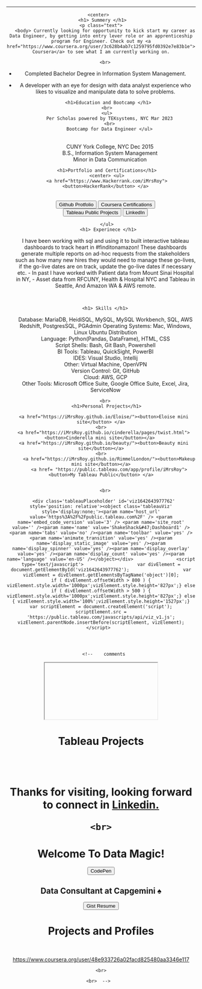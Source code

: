 <head>
  <!--link href="main.css" rel="stylesheet"-->
  <style>
img {
  border-radius: 50%;
}
</style>
</head>
<body>
  <header>
  <hr> 
    
     <center>   
     <h1> Summery </h1>
     <p class="text"> 
       <body> Currently looking for opportunity to kick start my career as Data Engineer, by getting into entry lever role or an apprenticeship program for Engineer. Check out my <a href="https://www.coursera.org/user/3c628b4ab7c1259795fd0392e7e83b1e"> Coursera</a> to see what I am currently working on.
         
       <br>
- Completed Bachelor Degree in Information System Management. <br>
- A developer with an eye for design with data analyst experience who likes to visualize and manipulate data to solve problems.<br> </body>
       
        <h1>Education and Bootcamp </h1>
       <br>
       <ul>
         Per Scholas powered by TEKsystems, NYC Mar 2023
         <br>
         Bootcamp for Data Engineer </ul>
    <br>


   <ul> CUNY York College, NYC Dec 2015
       <br>
     B.S., Information System Management 
     <br>
     Minor in Data Communication 
         </ul>
   
       <h1>Portfolio and Certifications</h1>
       <center> <ul>
       <a href="https://www.Hackerrank.com/iMrsRoy"><button>HackerRank</button> </a>
    <br>
      <a href="https://iMrsRoy.github.io/iMrsRoy/"><button>Github Protfolio</button></a> 
      <a href="https://www.coursera.org/user/3c628b4ab7c1259795fd0392e7e83b1e"><button>Coursera Certifications</button></a>
    <br>
          <a href="https://public.tableau.com/app/profile/imrsroy"><button>Tableau Public Projects</button></a>
          <a href= "https://www.linkedin.com/in/imrsroy/"><button>LinkedIn</button> </a>
    
       </ul>
        <h1> Experinece </h1>
          
     I have been working with sql and using it to built interactive tableau dashboards to track heart in #finditonamazon! These dashboards generate multiple reports on ad-hoc requests from the stakeholders such as how many new hires they would need to manage these go-lives, if the go-live dates are on track, update the go-live dates if necessary etc. 
         - In past I have worked with Patient data from Mount Sinai Hospital in NY, - Asset data from RFCUNY, Health & Hospital NYC and Tableau in Seattle, And Amazon WA & AWS remote.
      
      
 <br>   
    
        <h1> Skills </h1> 
<ul> Database: MariaDB, HeidiSQL, MySQL, MySQL Workbench, SQL, AWS Redshift, PostgresSQL, PGAdmin
Operating Systems: Mac, Windows, Linux Ubuntu Distribution <br>
Language: Python(Pandas, DataFrame), HTML, CSS <br>
Script Shells: Bash, Git Bash, Powershell <br>
BI Tools: Tableau, QuickSight, PowerBI <br>
IDES: Visual Studio, Intellij <br>
Other: Virtual Machine, OpenVPN <br>
Version Control: Git, GitHub <br>
Cloud: AWS, GCP <br>
Other Tools: Microsoft Office Suite, Google Office Suite, Excel, Jira, ServiceNow
</ul>
       
       <br>
        <h1>Personal Projects</h1>
       
      <a href="https://iMrsRoy.github.io/Eloise/"><button>Eloise mini site</button> </a>
    <br>
      <a href="https://iMrsRoy.github.io/cinderella/pages/twist.html"><button>Cinderella mini site</button></a> 
      <a href="https://iMrsRoy.github.io/beauty/"><button>Beauty mini site</button></a>
    <br>
          <a href="https://iMrsRoy.github.io/RimmelLondon/"><button>Makeup mini site</button></a>
          <a href= "https://public.tableau.com/app/profile/iMrsRoy"><button>My Tableau Public</button> </a>
    
       
       <br>
       
      <div class='tableauPlaceholder' id='viz1642643977762' style='position: relative'><object class='tableauViz'  style='display:none;'><param name='host_url' value='https%3A%2F%2Fpublic.tableau.com%2F' /> <param name='embed_code_version' value='3' /> <param name='site_root' value='' /><param name='name' value='ShakeShack&#47;Dashboard1' /><param name='tabs' value='no' /><param name='toolbar' value='yes' /><param name='animate_transition' value='yes' /><param name='display_static_image' value='yes' /><param name='display_spinner' value='yes' /><param name='display_overlay' value='yes' /><param name='display_count' value='yes' /><param name='language' value='en-US' /></object></div>                <script type='text/javascript'>                    var divElement = document.getElementById('viz1642643977762');                    var vizElement = divElement.getElementsByTagName('object')[0];                    if ( divElement.offsetWidth > 800 ) { vizElement.style.width='1000px';vizElement.style.height='827px';} else if ( divElement.offsetWidth > 500 ) { vizElement.style.width='1000px';vizElement.style.height='827px';} else { vizElement.style.width='100%';vizElement.style.height='1527px';}                     var scriptElement = document.createElement('script');                    scriptElement.src = 'https://public.tableau.com/javascripts/api/viz_v1.js';                    vizElement.parentNode.insertBefore(scriptElement, vizElement);                </script>  
          
       
   
       
       <!--    comments 
  <center> 
      <iframe src=""></iframe>
       
<br> 
      <h1>Tableau Projects<h1>
      <div class='tableauPlaceholder' id='viz1642643977762' style='position: relative'><object class='tableauViz'  style='display:none;'><param name='host_url' value='https%3A%2F%2Fpublic.tableau.com%2F' /> <param name='embed_code_version' value='3' /> <param name='site_root' value='' /><param name='name' value='ShakeShack&#47;Dashboard1' /><param name='tabs' value='no' /><param name='toolbar' value='yes' /><param name='animate_transition' value='yes' /><param name='display_static_image' value='yes' /><param name='display_spinner' value='yes' /><param name='display_overlay' value='yes' /><param name='display_count' value='yes' /><param name='language' value='en-US' /></object></div>                <script type='text/javascript'>                    var divElement = document.getElementById('viz1642643977762');                    var vizElement = divElement.getElementsByTagName('object')[0];                    if ( divElement.offsetWidth > 800 ) { vizElement.style.width='1000px';vizElement.style.height='827px';} else if ( divElement.offsetWidth > 500 ) { vizElement.style.width='1000px';vizElement.style.height='827px';} else { vizElement.style.width='100%';vizElement.style.height='1527px';}                     var scriptElement = document.createElement('script');                    scriptElement.src = 'https://public.tableau.com/javascripts/api/viz_v1.js';                    vizElement.parentNode.insertBefore(scriptElement, vizElement);                </script>     
  <br>
        
  Thanks for visiting, looking forward to connect in <a href="http://www.linkedin.com/in/iMrsRoy/"> Linkedin. </a>
  <br>
   <script src="https://gist.github.com/iMrsRoy/54c19408882afb47da8f830360effc53.js"></script>
    <br>
        
        
   
   <h1> Welcome To Data Magic! </h1>
<a href='https://codepen.io/rajarshi/'><button>CodePen</button></a>   
<h2> Data Consultant at Capgemini ♠ </h2> 
      <a href="/"><button>Gist Resume</button></a>
     <h1> Projects and Profiles </h1>
  
  <br>
    

  <center> 
    

https://www.coursera.org/user/48e933726a02facd825480aa3346e117
   <br>
   


 <script src="https://gist.github.com/iMrsRoy/54c19408882afb47da8f830360effc53.js"></script>
    <br>
    
    <br>  -->  
 
  <br>

